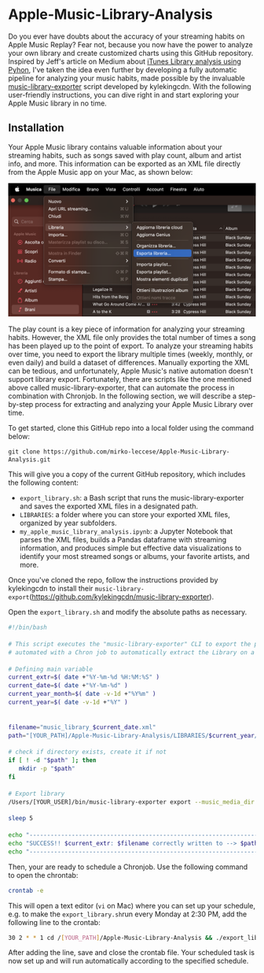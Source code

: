 # Apple-Music-Library-Analysis

Do you ever have doubts about the accuracy of your streaming habits on Apple Music Replay? Fear not, because you now have the power to analyze your own library and create customized charts using this GitHub repository. Inspired by Jeff's article on Medium about [iTunes Library analysis using Pyhon](https://leojosefm.medium.com/python-analyzing-itunes-library-97bec60e13cb), I've taken the idea even further by developing a fully automatic pipeline for analyzing your music habits, made possible by the invaluable [music-library-exporter](https://github.com/kylekingcdn/music-library-exporter) script developed by kylekingcdn. With the following user-friendly instructions, you can dive right in and start exploring your Apple Music library in no time. 

## Installation
Your Apple Music library contains valuable information about your streaming habits, such as songs saved with play count, album and artist info, and more. This information can be exported as an XML file directly from the Apple Music app on your Mac, as shown below:


![How to export the XML file](img/export_library.png)

The play count is a key piece of information for analyzing your streaming habits. However, the XML file only provides the total number of times a song has been played up to the point of export. To analyze your streaming habits over time, you need to export the library multiple times (weekly, monthly, or even daily) and build a dataset of differences. Manually exporting the XML can be tedious, and unfortunately, Apple Music's native automation doesn't support library export. Fortunately, there are scripts like the one mentioned above called music-library-exporter, that can automate the process in combination with Chronjob. In the following section, we will describe a step-by-step process for extracting and analyzing your Apple Music Library over time.

To get started, clone this GitHub repo into a local folder using the command below:

```
git clone https://github.com/mirko-leccese/Apple-Music-Library-Analysis.git
```

This will give you a copy of the current GitHub repository, which includes the following content:

- ```export_library.sh```: a Bash script that runs the music-library-exporter and saves the exported XML files in a designated path.
- ```LIBRARIES```: a folder where you can store your exported XML files, organized by year subfolders.
- ```my_apple_music_library_analysis.ipynb```: a Jupyter Notebook that parses the XML files, builds a Pandas dataframe with streaming information, and produces simple but effective data visualizations to identify your most streamed songs or albums, your favorite artists, and more.

Once you've cloned the repo, follow the instructions provided by kylekingcdn to install their  ```music-library-export```(https://github.com/kylekingcdn/music-library-exporter). 

Open the ```export_library.sh``` and modify the absolute paths as necessary.

```bash
#!/bin/bash

# This script executes the "music-library-exporter" CLI to export the personal Apple Music Library to a given path. It can be
# automated with a Chron job to automatically extract the Library on a monthly basis.

# Defining main variable
current_extr=$( date +"%Y-%m-%d %H:%M:%S" )
current_date=$( date +"%Y-%m-%d" )
current_year_month=$( date -v-1d +"%Y%m" ) 
current_year=$( date -v-1d +"%Y" )


filename="music_library_$current_date.xml"
path="[YOUR_PATH]/Apple-Music-Library-Analysis/LIBRARIES/$current_year/"

# check if directory exists, create it if not
if [ ! -d "$path" ]; then
   mkdir -p "$path"
fi

# Export library
/Users/[YOUR_USER]/bin/music-library-exporter export --music_media_dir "[YOUR_MUSIC_LIBRARY_PATH]" --output_path "$path/$filename"

sleep 5

echo "-------------------------------------------------------------------------------------------"
echo "SUCCESS!! $current_extr: $filename correctly written to --> $path" | tee -a extraction.log
echo "-------------------------------------------------------------------------------------------"
```

Then, your are ready to schedule a Chronjob. Use the following command to open the chrontab:
```bash
crontab -e
```

This will open a text editor (```vi``` on Mac) where you can set up your schedule, e.g. to make the ```export_library.sh```run every Monday at 2:30 PM, add the following line to the crontab:

```bash
30 2 * * 1 cd /[YOUR_PATH]/Apple-Music-Library-Analysis && ./export_library.sh
```
After adding the line, save and close the crontab file. Your scheduled task is now set up and will run automatically according to the specified schedule.





